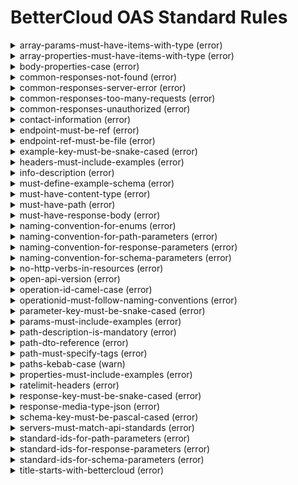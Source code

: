 # BetterCloud OAS Standard Rules

<details><summary>array-params-must-have-items-with-type (error)</summary>
Array parameters must have an items attribute with a type</details>
<details><summary>array-properties-must-have-items-with-type (error)</summary>
Array properties must have an items attribute with a type</details>
<details><summary>body-properties-case (error)</summary>
Body properties MUST be camelCase</details>
<details><summary>common-responses-not-found (error)</summary>
Responses should contain common response - 404 (not found)</details>
<details><summary>common-responses-server-error (error)</summary>
Responses should contain common response - 500 (server error)</details>
<details><summary>common-responses-too-many-requests (error)</summary>
Responses should contain common response - 429 (too many requests)</details>
<details><summary>common-responses-unauthorized (error)</summary>
Responses should contain common response - 401 (unauthorized)</details>
<details><summary>contact-information (error)</summary>
Every API must have a contact containing name and email</details>
<details><summary>endpoint-must-be-ref (error)</summary>
Endpoint must be a $ref</details>
<details><summary>endpoint-ref-must-be-file (error)</summary>
Endpoint must a $ref to a file in resources/</details>
<details><summary>example-key-must-be-snake-cased (error)</summary>
example key must be snake cased (e.g. snake_case)</details>
<details><summary>headers-must-include-examples (error)</summary>
Headers must include examples</details>
<details><summary>info-description (error)</summary>
Every API must have a global description</details>
<details><summary>must-define-example-schema (error)</summary>
Every DTO must define at least one example</details>
<details><summary>must-have-content-type (error)</summary>
Every response must specify its content type</details>
<details><summary>must-have-path (error)</summary>
Every API must have at least one path</details>
<details><summary>must-have-response-body (error)</summary>
Every route returning a http status code of 200 or 201 must have a response body defined</details>
<details><summary>naming-convention-for-enums (error)</summary>
Enums must be all uppercase with underscores and must not end in an underscore</details>
<details><summary>naming-convention-for-path-parameters (error)</summary>
Path parameters must be camelCase</details>
<details><summary>naming-convention-for-response-parameters (error)</summary>
Response parameters must be camelCase</details>
<details><summary>naming-convention-for-schema-parameters (error)</summary>
Schema parameters must be camelCase</details>
<details><summary>no-http-verbs-in-resources (error)</summary>
The HTTP Verbs should not be used in the route path to define different actions on a resource</details>
<details><summary>open-api-version (error)</summary>
OAS files must adhere to an openapi version of 3.0.x. All other versions are not authorized</details>
<details><summary>operation-id-camel-case (error)</summary>
Operation IDs must be camelCase since some generators (e.g. RTK Query) don't support kebab-cases.</details>
<details><summary>operationid-must-follow-naming-conventions (error)</summary>
operationIds must follow naming conventions for method</details>
<details><summary>parameter-key-must-be-snake-cased (error)</summary>
parameter key must be snake cased (e.g. snake_case)</details>
<details><summary>params-must-include-examples (error)</summary>
Parameters must include examples</details>
<details><summary>path-description-is-mandatory (error)</summary>
Every route of an API should have a description</details>
<details><summary>path-dto-reference (error)</summary>
DTOs should be used to specify the schema(data types) of a request / response</details>
<details><summary>path-must-specify-tags (error)</summary>
Every route must specify at least one tag it belongs to</details>
<details><summary>paths-kebab-case (warn)</summary>
All YAML/JSON paths MUST follow kebab-case</details>
<details><summary>properties-must-include-examples (error)</summary>
Object properties must include examples</details>
<details><summary>ratelimit-headers (error)</summary>
Response must include ratelimit-x headers</details>
<details><summary>response-key-must-be-snake-cased (error)</summary>
response key must be snake cased (e.g. snake_case)</details>
<details><summary>response-media-type-json (error)</summary>
application/json is the only acceptable content type</details>
<details><summary>schema-key-must-be-pascal-cased (error)</summary>
schema key must be pascal cased (e.g. PascalCase)</details>
<details><summary>servers-must-match-api-standards (error)</summary>
Schema and host in URL must match company API standards</details>
<details><summary>standard-ids-for-path-parameters (error)</summary>
Meaningful path parameter ids must be used in the form of {entity}Id. ie customerId, betterCloudUserId</details>
<details><summary>standard-ids-for-response-parameters (error)</summary>
Meaningful response parameter ids must be used in the form of {entity}Id. ie customerId, betterCloudUserId</details>
<details><summary>standard-ids-for-schema-parameters (error)</summary>
Meaningful schema ids must be used in the form of {entity}Id. ie customerId, betterCloudUserId</details>
<details><summary>title-starts-with-bettercloud (error)</summary>
OAS Title must begin with "BetterCloud's" (i.e. BetterCloud's Automation API)</details>